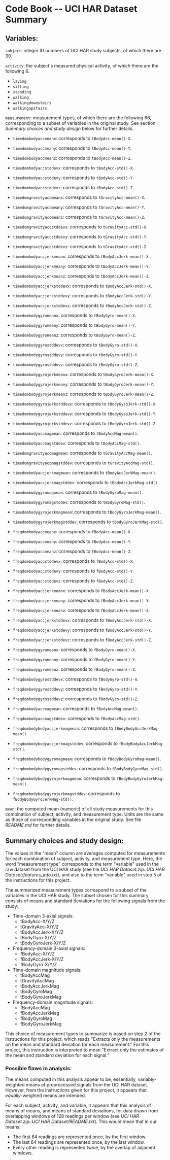 # Code Book -- UCI HAR Dataset Summary

## Variables:

`subject`: integer ID numbers of UCI HAR study subjects, of which there are 30.

`activity`: the subject's measured physical activity, of which there are the following 6.

- `laying`
- `sitting`
- `standing`
- `walking`
- `walkingdownstairs`
- `walkingupstairs`

`measurement`: measurement types, of which there are the following 66, corresponding to a subset of variables in the original study. See section *Summary choices and study design* below for further details.
- `timedombodyaccmeanx`: corresponds to `tBodyAcc-mean()-X`.

- `timedombodyaccmeany`: corresponds to `tBodyAcc-mean()-Y`.

- `timedombodyaccmeanz`: corresponds to `tBodyAcc-mean()-Z`.

- `timedombodyaccstddevx`: corresponds to `tBodyAcc-std()-X`.

- `timedombodyaccstddevy`: corresponds to `tBodyAcc-std()-Y`.

- `timedombodyaccstddevz`: corresponds to `tBodyAcc-std()-Z`.

- `timedomgravityaccmeanx`: corresponds to `tGravityAcc-mean()-X`.

- `timedomgravityaccmeany`: corresponds to `tGravityAcc-mean()-Y`.

- `timedomgravityaccmeanz`: corresponds to `tGravityAcc-mean()-Z`.

- `timedomgravityaccstddevx`: corresponds to `tGravityAcc-std()-X`.

- `timedomgravityaccstddevy`: corresponds to `tGravityAcc-std()-Y`.

- `timedomgravityaccstddevz`: corresponds to `tGravityAcc-std()-Z`.

- `timedombodyaccjerkmeanx`: corresponds to `tBodyAccJerk-mean()-X`.

- `timedombodyaccjerkmeany`: corresponds to `tBodyAccJerk-mean()-Y`.

- `timedombodyaccjerkmeanz`: corresponds to `tBodyAccJerk-mean()-Z`.

- `timedombodyaccjerkstddevx`: corresponds to `tBodyAccJerk-std()-X`.

- `timedombodyaccjerkstddevy`: corresponds to `tBodyAccJerk-std()-Y`.

- `timedombodyaccjerkstddevz`: corresponds to `tBodyAccJerk-std()-Z`.

- `timedombodygyromeanx`: corresponds to `tBodyGyro-mean()-X`.

- `timedombodygyromeany`: corresponds to `tBodyGyro-mean()-Y`.

- `timedombodygyromeanz`: corresponds to `tBodyGyro-mean()-Z`.

- `timedombodygyrostddevx`: corresponds to `tBodyGyro-std()-X`.

- `timedombodygyrostddevy`: corresponds to `tBodyGyro-std()-Y`.

- `timedombodygyrostddevz`: corresponds to `tBodyGyro-std()-Z`.

- `timedombodygyrojerkmeanx`: corresponds to `tBodyGyroJerk-mean()-X`.

- `timedombodygyrojerkmeany`: corresponds to `tBodyGyroJerk-mean()-Y`.

- `timedombodygyrojerkmeanz`: corresponds to `tBodyGyroJerk-mean()-Z`.

- `timedombodygyrojerkstddevx`: corresponds to `tBodyGyroJerk-std()-X`.

- `timedombodygyrojerkstddevy`: corresponds to `tBodyGyroJerk-std()-Y`.

- `timedombodygyrojerkstddevz`: corresponds to `tBodyGyroJerk-std()-Z`.

- `timedombodyaccmagmean`: corresponds to `tBodyAccMag-mean()`.

- `timedombodyaccmagstddev`: corresponds to `tBodyAccMag-std()`.

- `timedomgravityaccmagmean`: corresponds to `tGravityAccMag-mean()`.

- `timedomgravityaccmagstddev`: corresponds to `tGravityAccMag-std()`.

- `timedombodyaccjerkmagmean`: corresponds to `tBodyAccJerkMag-mean()`.

- `timedombodyaccjerkmagstddev`: corresponds to `tBodyAccJerkMag-std()`.

- `timedombodygyromagmean`: corresponds to `tBodyGyroMag-mean()`.

- `timedombodygyromagstddev`: corresponds to `tBodyGyroMag-std()`.

- `timedombodygyrojerkmagmean`: corresponds to `tBodyGyroJerkMag-mean()`.

- `timedombodygyrojerkmagstddev`: corresponds to `tBodyGyroJerkMag-std()`.

- `freqdombodyaccmeanx`: corresponds to `fBodyAcc-mean()-X`.

- `freqdombodyaccmeany`: corresponds to `fBodyAcc-mean()-Y`.

- `freqdombodyaccmeanz`: corresponds to `fBodyAcc-mean()-Z`.

- `freqdombodyaccstddevx`: corresponds to `fBodyAcc-std()-X`.

- `freqdombodyaccstddevy`: corresponds to `fBodyAcc-std()-Y`.

- `freqdombodyaccstddevz`: corresponds to `fBodyAcc-std()-Z`.

- `freqdombodyaccjerkmeanx`: corresponds to `fBodyAccJerk-mean()-X`.

- `freqdombodyaccjerkmeany`: corresponds to `fBodyAccJerk-mean()-Y`.

- `freqdombodyaccjerkmeanz`: corresponds to `fBodyAccJerk-mean()-Z`.

- `freqdombodyaccjerkstddevx`: corresponds to `fBodyAccJerk-std()-X`.

- `freqdombodyaccjerkstddevy`: corresponds to `fBodyAccJerk-std()-Y`.

- `freqdombodyaccjerkstddevz`: corresponds to `fBodyAccJerk-std()-Z`.

- `freqdombodygyromeanx`: corresponds to `fBodyGyro-mean()-X`.

- `freqdombodygyromeany`: corresponds to `fBodyGyro-mean()-Y`.

- `freqdombodygyromeanz`: corresponds to `fBodyGyro-mean()-Z`.

- `freqdombodygyrostddevx`: corresponds to `fBodyGyro-std()-X`.

- `freqdombodygyrostddevy`: corresponds to `fBodyGyro-std()-Y`.

- `freqdombodygyrostddevz`: corresponds to `fBodyGyro-std()-Z`.

- `freqdombodyaccmagmean`: corresponds to `fBodyAccMag-mean()`.

- `freqdombodyaccmagstddev`: corresponds to `fBodyAccMag-std()`.

- `freqdombodybodyaccjerkmagmean`: corresponds to `fBodyBodyAccJerkMag-mean()`.

- `freqdombodybodyaccjerkmagstddev`: corresponds to `fBodyBodyAccJerkMag-std()`.

- `freqdombodybodygyromagmean`: corresponds to `fBodyBodyGyroMag-mean()`.

- `freqdombodybodygyromagstddev`: corresponds to `fBodyBodyGyroMag-std()`.

- `freqdombodybodygyrojerkmagmean`: corresponds to `fBodyBodyGyroJerkMag-mean()`.

- `freqdombodybodygyrojerkmagstddev`: corresponds to `fBodyBodyGyroJerkMag-std()`.


`mean`: the computed mean (numeric) of all study measurements for this combination of subject, activity, and measurement type. Units are the same as those of corresponding variables in the original study. See file *README.md* for further details.

## Summary choices and study design:

The values in the "mean" column are averages computed for measurements for each combination of subject, activity, and measurement type. Here, the word "measurement type" corresponds to the term "variable" used in the raw dataset from the UCI HAR study (see file *UCI HAR Dataset.zip::UCI HAR Dataset/features_info.txt*), and also to the term "variable" used in step 5 of the instructions for this project.

The summarized measurement types correspond to a subset of the variables in the UCI HAR study. The subset chosen for this summary consists of means and standard deviations for the following signals from the study:

- Time-domain 3-axial signals:
    - tBodyAcc-X/Y/Z
    - tGravityAcc-X/Y/Z
    - tBodyAccJerk-X/Y/Z
    - tBodyGyro-X/Y/Z
    - tBodyGyroJerk-X/Y/Z
- Frequency-domain 3-axial signals:
    - fBodyAcc-X/Y/Z
    - fBodyAccJerk-X/Y/Z
    - fBodyGyro-X/Y/Z
- Time-domain magnitude signals:
    - tBodyAccMag
    - tGravityAccMag
    - tBodyAccJerkMag
    - tBodyGyroMag
    - tBodyGyroJerkMag
- Frequency-domain magnitude signals:
    - fBodyAccMag
    - fBodyAccJerkMag
    - fBodyGyroMag
    - fBodyGyroJerkMag

This choice of measurement types to summarize is based on step 2 of the instructions for this project, which reads "Extracts only the measurements on the mean and standard deviation for each measurement." For this project, this instruction is interpreted to mean "Extract only the estimates of the mean and standard deviation for each signal."

### Possible flaws in analysis:

The means computed in this analysis appear to be, essentially, variably-weighted means of preprocessed signals from the UCI HAR dataset. However, from the instructions given for this project, it appears that *equally*-weighted means are intended.

For each subject, activity, and variable, it appears that this analysis of means of means, and means of standard deviations, for data drawn from overlapping windows of 128 readings per window (see *UCI HAR Dataset.zip::UCI HAR Dataset/README.txt*). This would mean that in our means:

- The first 64 readings are represented once, by the first window.
- The last 64 readings are represented once, by the last window.
- Every other reading is represented twice, by the overlap of adjacent windows.
